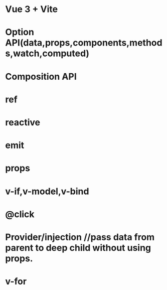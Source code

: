 # Vue 3 + Vite
# Option API(data,props,components,methods,watch,computed)
# Composition API
# ref
# reactive
# emit
# props
# v-if,v-model,v-bind
# @click
# Provider/injection //pass data from parent to deep child without using props.
# v-for
